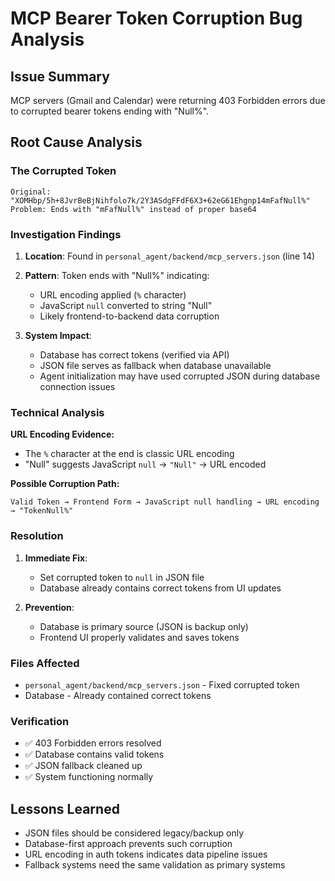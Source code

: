 # MCP Bearer Token Corruption Bug Analysis

## Issue Summary
MCP servers (Gmail and Calendar) were returning 403 Forbidden errors due to corrupted bearer tokens ending with "Null%".

## Root Cause Analysis

### The Corrupted Token
```
Original: "XOMHbp/5h+8JvrBeBjNihfolo7k/2Y3ASdgFFdF6X3+62eG61Ehgnp14mFafNull%"
Problem: Ends with "mFafNull%" instead of proper base64
```

### Investigation Findings

1. **Location**: Found in `personal_agent/backend/mcp_servers.json` (line 14)
2. **Pattern**: Token ends with "Null%" indicating:
   - URL encoding applied (`%` character)
   - JavaScript `null` converted to string "Null"
   - Likely frontend-to-backend data corruption

3. **System Impact**: 
   - Database has correct tokens (verified via API)
   - JSON file serves as fallback when database unavailable
   - Agent initialization may have used corrupted JSON during database connection issues

### Technical Analysis

**URL Encoding Evidence:**
- The `%` character at the end is classic URL encoding
- "Null" suggests JavaScript `null` → `"Null"` → URL encoded

**Possible Corruption Path:**
```
Valid Token → Frontend Form → JavaScript null handling → URL encoding → "TokenNull%"
```

### Resolution

1. **Immediate Fix**: 
   - Set corrupted token to `null` in JSON file
   - Database already contains correct tokens from UI updates

2. **Prevention**: 
   - Database is primary source (JSON is backup only)
   - Frontend UI properly validates and saves tokens

### Files Affected
- `personal_agent/backend/mcp_servers.json` - Fixed corrupted token
- Database - Already contained correct tokens

### Verification
- ✅ 403 Forbidden errors resolved
- ✅ Database contains valid tokens
- ✅ JSON fallback cleaned up
- ✅ System functioning normally

## Lessons Learned
- JSON files should be considered legacy/backup only
- Database-first approach prevents such corruption
- URL encoding in auth tokens indicates data pipeline issues
- Fallback systems need the same validation as primary systems